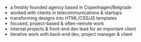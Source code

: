 - a freshly founded agency based in Copenhagen/Belgrade
- worked with clients in telecommunications & startups
- transforming designs into HTML/CSS/JS templates
- focused, project-based & often-remote work
- internal projects & front-end dev lead for an important client
- iterative work with back-end dev, project manager & client